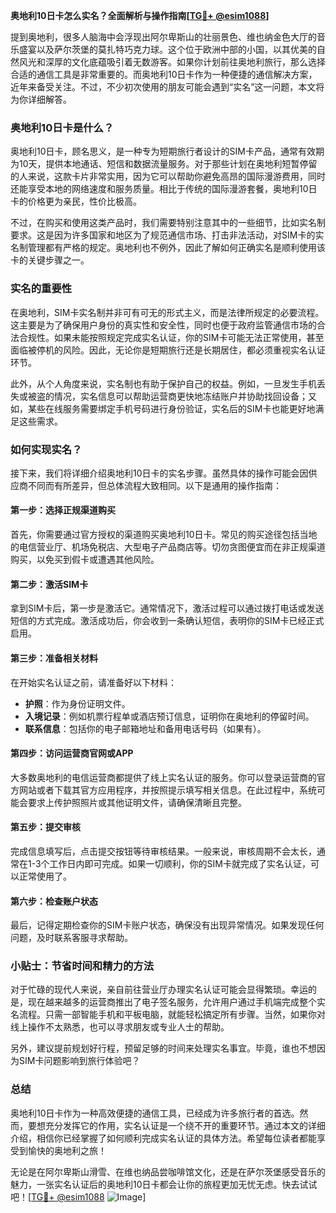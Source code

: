 **奥地利10日卡怎么实名？全面解析与操作指南[[TG💪+ @esim1088](https://t.me/s/esim1088)]**

提到奥地利，很多人脑海中会浮现出阿尔卑斯山的壮丽景色、维也纳金色大厅的音乐盛宴以及萨尔茨堡的莫扎特巧克力球。这个位于欧洲中部的小国，以其优美的自然风光和深厚的文化底蕴吸引着无数游客。如果你计划前往奥地利旅行，那么选择合适的通信工具是非常重要的。而奥地利10日卡作为一种便捷的通信解决方案，近年来备受关注。不过，不少初次使用的朋友可能会遇到“实名”这一问题，本文将为你详细解答。

### 奥地利10日卡是什么？

奥地利10日卡，顾名思义，是一种专为短期旅行者设计的SIM卡产品，通常有效期为10天，提供本地通话、短信和数据流量服务。对于那些计划在奥地利短暂停留的人来说，这款卡片非常实用，因为它可以帮助你避免高昂的国际漫游费用，同时还能享受本地的网络速度和服务质量。相比于传统的国际漫游套餐，奥地利10日卡的价格更为亲民，性价比极高。

不过，在购买和使用这类产品时，我们需要特别注意其中的一些细节，比如实名制要求。这是因为许多国家和地区为了规范通信市场、打击非法活动，对SIM卡的实名制管理都有严格的规定。奥地利也不例外，因此了解如何正确实名是顺利使用该卡的关键步骤之一。

### 实名的重要性

在奥地利，SIM卡实名制并非可有可无的形式主义，而是法律所规定的必要流程。这主要是为了确保用户身份的真实性和安全性，同时也便于政府监管通信市场的合法合规性。如果未能按照规定完成实名认证，你的SIM卡可能无法正常使用，甚至面临被停机的风险。因此，无论你是短期旅行还是长期居住，都必须重视实名认证环节。

此外，从个人角度来说，实名制也有助于保护自己的权益。例如，一旦发生手机丢失或被盗的情况，实名信息可以帮助运营商更快地冻结账户并协助找回设备；又如，某些在线服务需要绑定手机号码进行身份验证，实名后的SIM卡也能更好地满足这些需求。

### 如何实现实名？

接下来，我们将详细介绍奥地利10日卡的实名步骤。虽然具体的操作可能会因供应商不同而有所差异，但总体流程大致相同。以下是通用的操作指南：

#### 第一步：选择正规渠道购买
首先，你需要通过官方授权的渠道购买奥地利10日卡。常见的购买途径包括当地的电信营业厅、机场免税店、大型电子产品商店等。切勿贪图便宜而在非正规渠道购买，以免买到假卡或遭遇其他风险。

#### 第二步：激活SIM卡
拿到SIM卡后，第一步是激活它。通常情况下，激活过程可以通过拨打电话或发送短信的方式完成。激活成功后，你会收到一条确认短信，表明你的SIM卡已经正式启用。

#### 第三步：准备相关材料
在开始实名认证之前，请准备好以下材料：
- **护照**：作为身份证明文件。
- **入境记录**：例如机票行程单或酒店预订信息，证明你在奥地利的停留时间。
- **联系信息**：包括你的电子邮箱地址和备用电话号码（如果有）。

#### 第四步：访问运营商官网或APP
大多数奥地利的电信运营商都提供了线上实名认证的服务。你可以登录运营商的官方网站或者下载其官方应用程序，并按照提示填写相关信息。在此过程中，系统可能会要求上传护照照片或其他证明文件，请确保清晰且完整。

#### 第五步：提交审核
完成信息填写后，点击提交按钮等待审核结果。一般来说，审核周期不会太长，通常在1-3个工作日内即可完成。如果一切顺利，你的SIM卡就完成了实名认证，可以正常使用了。

#### 第六步：检查账户状态
最后，记得定期检查你的SIM卡账户状态，确保没有出现异常情况。如果发现任何问题，及时联系客服寻求帮助。

### 小贴士：节省时间和精力的方法

对于忙碌的现代人来说，亲自前往营业厅办理实名认证可能会显得繁琐。幸运的是，现在越来越多的运营商推出了电子签名服务，允许用户通过手机端完成整个实名流程。只需一部智能手机和平板电脑，就能轻松搞定所有步骤。当然，如果你对线上操作不太熟悉，也可以寻求朋友或专业人士的帮助。

另外，建议提前规划好行程，预留足够的时间来处理实名事宜。毕竟，谁也不想因为SIM卡问题影响到旅行体验吧？

### 总结

奥地利10日卡作为一种高效便捷的通信工具，已经成为许多旅行者的首选。然而，要想充分发挥它的作用，实名认证是一个绕不开的重要环节。通过本文的详细介绍，相信你已经掌握了如何顺利完成实名认证的具体方法。希望每位读者都能享受到愉快的奥地利之旅！

无论是在阿尔卑斯山滑雪、在维也纳品尝咖啡馆文化，还是在萨尔茨堡感受音乐的魅力，一张实名认证后的奥地利10日卡都会让你的旅程更加无忧无虑。快去试试吧！[[TG💪+ @esim1088](https://t.me/s/esim1088) ![Image](https://i.postimg.cc/4NQfJmqS/Snipaste-2025-05-13-00-14-12.png)]